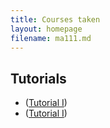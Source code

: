```yaml
---
title: Courses taken
layout: homepage
filename: ma111.md
--- 
```

## Tutorials
- ([Tutorial I](https://4nimesh.github.com/ma111/Tutorial_I.pdf))
- ([Tutorial I](https://github.com/4nimesh/ma111/Tutorial_II.pdf))
